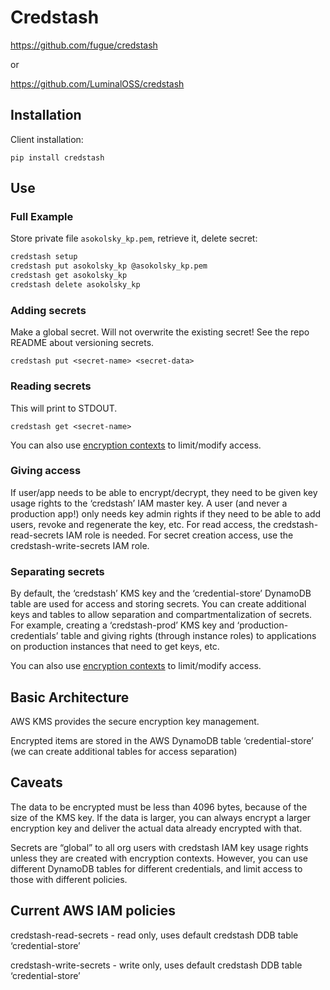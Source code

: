 # Credstash

https://github.com/fugue/credstash

or 

https://github.com/LuminalOSS/credstash

## Installation

Client installation:

`pip install credstash`


## Use

### Full Example

Store private file `asokolsky_kp.pem`, retrieve it, delete secret:

```sh
credstash setup
credstash put asokolsky_kp @asokolsky_kp.pem
credstash get asokolsky_kp
credstash delete asokolsky_kp
```

### Adding secrets

Make a global secret.  Will not overwrite the existing secret!
See the repo README about versioning secrets.

`credstash put <secret-name> <secret-data>`

### Reading secrets

This will print to STDOUT.

`credstash get <secret-name>`

You can also use [encryption contexts](http://docs.aws.amazon.com/kms/latest/developerguide/encrypt-context.html)
to limit/modify access.

### Giving access

If user/app needs to be able to encrypt/decrypt, they need to be given key usage
rights to the ‘credstash’ IAM master key.  A user (and never a production app!)
only needs key admin rights if they need to be able to add users, revoke and
regenerate the key, etc.  For read access, the credstash-read-secrets IAM role
is needed.  For secret creation access, use the credstash-write-secrets IAM
role.

### Separating secrets

By default, the ‘credstash’ KMS key and the ‘credential-store’ DynamoDB table
are used for access and storing secrets.  You can create additional keys and
tables to allow separation and compartmentalization of secrets.  For example,
creating a ‘credstash-prod’ KMS key and ‘production-credentials’ table and
giving rights (through instance roles) to applications on production instances
that need to get keys, etc.

You can also use [encryption
contexts](http://docs.aws.amazon.com/kms/latest/developerguide/encrypt-context.html)
to limit/modify access.

## Basic Architecture

AWS KMS provides the secure encryption key management.

Encrypted items are stored in the AWS DynamoDB table ‘credential-store’ (we can
create additional tables for access separation)

## Caveats

The data to be encrypted must be less than 4096 bytes, because of the size of
the KMS key.  If the data is larger, you can always encrypt a larger encryption
key and deliver the actual data already encrypted with that.

Secrets are “global” to all org users with credstash IAM key usage rights unless
they are created with encryption contexts.  However, you can use different
DynamoDB tables for different credentials, and limit access to those with
different policies.

## Current AWS IAM policies

credstash-read-secrets - read only, uses default credstash DDB table
‘credential-store’

credstash-write-secrets - write only, uses default credstash DDB table
‘credential-store’

